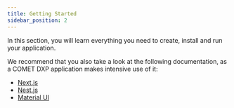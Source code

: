 ```yaml
---
title: Getting Started
sidebar_position: 2
---
```


In this section, you will learn everything you need to create, install and run your application.

We recommend that you also take a look at the following documentation, as a COMET DXP application makes intensive use of it:
* [Next.js](https://nextjs.org/)
* [Nest.js](https://docs.nestjs.com/)
* [Material UI](https://mui.com/)